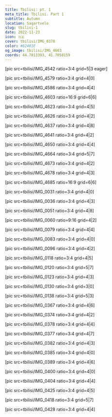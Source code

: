 ```yaml
---
title: Tbilisi: pt. 1
meta_title: Tbilisi. Part 1
subtitle: Autumn
location: Saqartvelo
slug: tbilisi-1
date: 2022-11-23
icon: 🇬🇪
cover: tbilisi/IMG_0378
color: #82481E
og_image: tbilisi/IMG_4603
coords: 44.7813393, 41.7058159
---
```


[pic src=tbilisi/IMG_4542 ratio=3:4 grid=5|3 eager]

[pic src=tbilisi/IMG_4579 ratio=3:4 grid=4|0]

[pic src=tbilisi/IMG_4586 ratio=3:4 grid=4|4]

[pic src=tbilisi/IMG_4603 ratio=16:9 grid=6|6]

[pic src=tbilisi/IMG_4623 ratio=3:4 grid=4|5]

[pic src=tbilisi/IMG_4626 ratio=3:4 grid=4|2]

[pic src=tbilisi/IMG_4637 ratio=3:4 grid=4|8]

[pic src=tbilisi/IMG_4641 ratio=3:4 grid=4|2]

[pic src=tbilisi/IMG_4650 ratio=3:4 grid=4|4]

[pic src=tbilisi/IMG_4664 ratio=3:4 grid=5|7]

[pic src=tbilisi/IMG_4673 ratio=3:4 grid=4|2]

[pic src=tbilisi/IMG_4678 ratio=3:4 grid=4|3]

[pic src=tbilisi/IMG_4685 ratio=16:9 grid=6|6]

[pic src=tbilisi/IMG_0031 ratio=3:4 grid=4|0]

[pic src=tbilisi/IMG_0036 ratio=3:4 grid=4|3]

[pic src=tbilisi/IMG_0051 ratio=3:4 grid=4|8]

[pic src=tbilisi/IMG_0060 ratio=9:16 grid=4|2]

[pic src=tbilisi/IMG_0079 ratio=3:4 grid=4|4]

[pic src=tbilisi/IMG_0083 ratio=3:4 grid=4|0]

[pic src=tbilisi/IMG_0096 ratio=3:4 grid=4|2]

[pic src=tbilisi/IMG_0118 ratio=3:4 grid=4|5]

[pic src=tbilisi/IMG_0120 ratio=3:4 grid=5|7]

[pic src=tbilisi/IMG_0123 ratio=3:4 grid=4|3]

[pic src=tbilisi/IMG_0130 ratio=3:4 grid=3|0]

[pic src=tbilisi/IMG_0138 ratio=3:4 grid=5|3]

[pic src=tbilisi/IMG_0367 ratio=3:4 grid=4|6]

[pic src=tbilisi/IMG_0374 ratio=3:4 grid=4|2]

[pic src=tbilisi/IMG_0378 ratio=3:4 grid=4|4]

[pic src=tbilisi/IMG_0377 ratio=3:4 grid=4|7]

[pic src=tbilisi/IMG_0382 ratio=3:4 grid=4|3]

[pic src=tbilisi/IMG_0385 ratio=3:4 grid=4|0]

[pic src=tbilisi/IMG_0389 ratio=3:4 grid=4|6]

[pic src=tbilisi/IMG_0400 ratio=3:4 grid=4|0]

[pic src=tbilisi/IMG_0404 ratio=3:4 grid=4|4]

[pic src=tbilisi/IMG_0425 ratio=3:4 grid=4|5]

[pic src=tbilisi/IMG_0418 ratio=3:4 grid=5|7]

[pic src=tbilisi/IMG_0428 ratio=3:4 grid=4|4]
